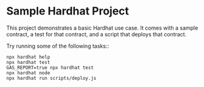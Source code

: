 # Sample Hardhat Project

This project demonstrates a basic Hardhat use case. It comes with a sample contract, a test for that contract, and a script that deploys that contract.

Try running some of the following tasks::

```shell
npx hardhat help
npx hardhat test
GAS_REPORT=true npx hardhat test
npx hardhat node
npx hardhat run scripts/deploy.js
```
